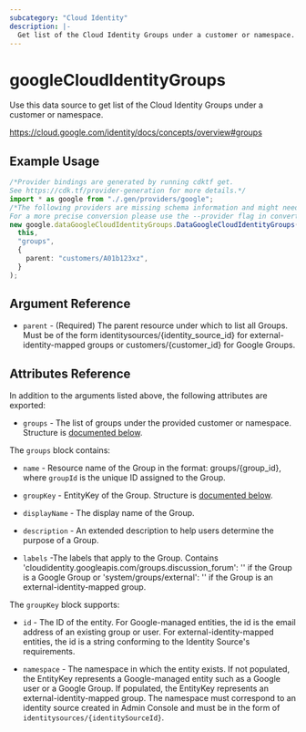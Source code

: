 ```yaml
---
subcategory: "Cloud Identity"
description: |-
  Get list of the Cloud Identity Groups under a customer or namespace.
---
```


# googleCloudIdentityGroups

Use this data source to get list of the Cloud Identity Groups under a customer or namespace.

https://cloud.google.com/identity/docs/concepts/overview#groups

## Example Usage

```typescript
/*Provider bindings are generated by running cdktf get.
See https://cdk.tf/provider-generation for more details.*/
import * as google from "./.gen/providers/google";
/*The following providers are missing schema information and might need manual adjustments to synthesize correctly: google.
For a more precise conversion please use the --provider flag in convert.*/
new google.dataGoogleCloudIdentityGroups.DataGoogleCloudIdentityGroups(
  this,
  "groups",
  {
    parent: "customers/A01b123xz",
  }
);

```

## Argument Reference

* `parent` - (Required) The parent resource under which to list all Groups. Must be of the form identitysources/{identity\_source\_id} for external- identity-mapped groups or customers/{customer\_id} for Google Groups.

## Attributes Reference

In addition to the arguments listed above, the following attributes are exported:

* `groups` - The list of groups under the provided customer or namespace. Structure is [documented below](#nested_groups).

<a name="nested_groups"></a>The `groups` block contains:

*   `name` -
    Resource name of the Group in the format: groups/{group\_id}, where `groupId` is the unique ID assigned to the Group.

*   `groupKey` -
    EntityKey of the Group.  Structure is [documented below](#nested_group_key).

*   `displayName` -
    The display name of the Group.

*   `description` -
    An extended description to help users determine the purpose of a Group.

*   `labels` -The labels that apply to the Group.
    Contains 'cloudidentity.googleapis.com/groups.discussion\_forum': '' if the Group is a Google Group or
    'system/groups/external': '' if the Group is an external-identity-mapped group.

<a name="nested_group_key"></a>The `groupKey` block supports:

*   `id` -
    The ID of the entity.
    For Google-managed entities, the id is the email address of an existing group or user.
    For external-identity-mapped entities, the id is a string conforming
    to the Identity Source's requirements.

*   `namespace` -
    The namespace in which the entity exists.
    If not populated, the EntityKey represents a Google-managed entity
    such as a Google user or a Google Group.
    If populated, the EntityKey represents an external-identity-mapped group.
    The namespace must correspond to an identity source created in Admin Console
    and must be in the form of `identitysources/{identitySourceId}`.
